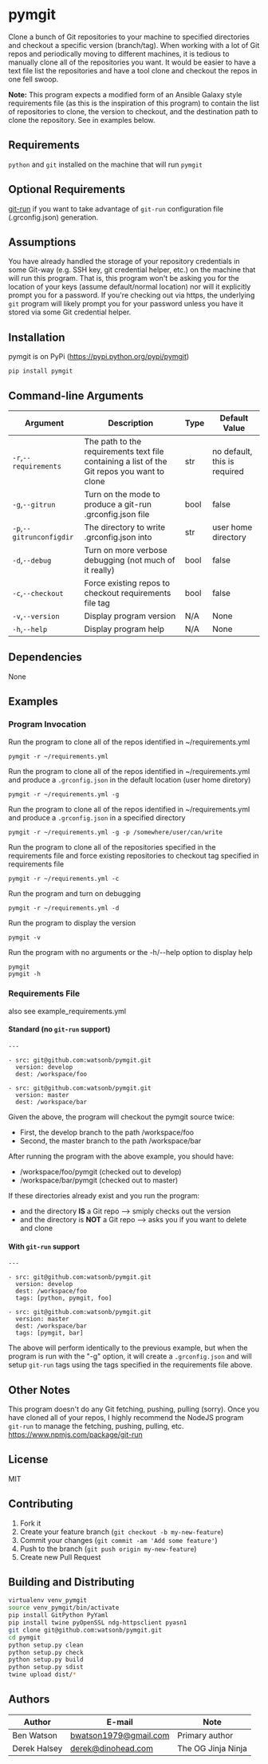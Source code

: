 # pymgit

Clone a bunch of Git repositories to your machine to specified directories and
checkout a specific version (branch/tag).  When working with a lot of Git repos
and periodically moving to different machines, it is tedious to manually clone
all of the repositories you want.  It would be easier to have a text file list
the repositories and have a tool clone and checkout the repos in one fell
swoop.

**Note:** This program expects a modified form of an Ansible Galaxy style
requirements file (as this is the inspiration of this program) to contain the
list of repositories to clone, the version to checkout, and the destination
path to clone the repository.  See in examples below.

## Requirements

`python` and `git` installed on the machine that will run `pymgit`

## Optional Requirements

[git-run](https://www.npmjs.com/package/git-run) if you want to take advantage
of `git-run` configuration file (.grconfig.json) generation.

## Assumptions

You have already handled the storage of your repository credentials in some
Git-way (e.g. SSH key, git credential helper, etc.) on the machine that will
run this program.  That is, this program won't be asking you for the location
of your keys (assume default/normal location) nor will it explicitly prompt
you for a password.  If you're checking out via https, the underlying `git`
program will likely prompt you for your password unless you have it stored
via some Git credential helper.

## Installation

pymgit is on PyPi (https://pypi.python.org/pypi/pymgit)

    pip install pymgit

## Command-line Arguments

| Argument | Description | Type | Default Value |
|---|---|---|---|
| `-r`,`--requirements` | The path to the requirements text file containing a list of the Git repos you want to clone | str | no default, this is required |
| `-g`,`--gitrun` |Turn on the mode to produce a git-run .grconfig.json file|bool|false|
| `-p`,`--gitrunconfigdir`|The directory to write .grconfig.json into|str|user home directory|
| `-d`,`--debug` | Turn on more verbose debugging (not much of it really)|bool|false|
| `-c`,`--checkout` | Force existing repos to checkout requirements file tag|bool|false|
| `-v`,`--version` | Display program version | N/A | None |
| `-h`,`--help` | Display program help | N/A | None |


## Dependencies

None

## Examples

### Program Invocation

Run the program to clone all of the repos identified in ~/requirements.yml

    pymgit -r ~/requirements.yml

Run the program to clone all of the repos identified in ~/requirements.yml and
produce a `.grconfig.json` in the default location (user home diretory)

    pymgit -r ~/requirements.yml -g

Run the program to clone all of the repos identified in ~/requirements.yml and
produce a `.grconfig.json` in a specified directory

    pymgit -r ~/requirements.yml -g -p /somewhere/user/can/write

Run the program to clone all of the repositories specified in the requirements file and
force existing repositories to checkout tag specified in requirements file

    pymgit -r ~/requirements.yml -c


Run the program and turn on debugging

    pymgit -r ~/requirements.yml -d

Run the program to display the version

    pymgit -v

Run the program with no arguments or the -h/--help option to display help

    pymgit
    pymgit -h

### Requirements File
also see example_requirements.yml

#### Standard (no `git-run` support)

    ---

    - src: git@github.com:watsonb/pymgit.git
      version: develop
      dest: /workspace/foo

    - src: git@github.com:watsonb/pymgit.git
      version: master
      dest: /workspace/bar

Given the above, the program will checkout the pymgit source twice:
- First, the develop branch to the path /workspace/foo
- Second, the master branch to the path /workspace/bar

After running the program with the above example, you should have:
- /workspace/foo/pymgit (checked out to develop)
- /workspace/bar/pymgit (checked out to master)

If these directories already exist and you run the program:
- and the directory **IS** a Git repo --> smiply checks out the version
- and the directory is **NOT** a Git repo --> asks you if you want to delete and clone

#### With `git-run` support

    ---

    - src: git@github.com:watsonb/pymgit.git
      version: develop
      dest: /workspace/foo
      tags: [python, pymgit, foo]

    - src: git@github.com:watsonb/pymgit.git
      version: master
      dest: /workspace/bar
      tags: [pymgit, bar]
      
The above will perform identically to the previous example, but when the program is
run with the "-g" option, it will create a `.grconfig.json` and will setup `git-run`
tags using the tags specified in the requirements file above.

## Other Notes

This program doesn't do any Git fetching, pushing, pulling (sorry).  Once you
have cloned all of your repos, I highly recommend the NodeJS program `git-run`
to manage the fetching, pushing, pulling, etc. https://www.npmjs.com/package/git-run

## License

MIT

## Contributing

1. Fork it
1. Create your feature branch (`git checkout -b my-new-feature`)
1. Commit your changes (`git commit -am 'Add some feature'`)
1. Push to the branch (`git push origin my-new-feature`)
1. Create new Pull Request

## Building and Distributing

```bash
virtualenv venv_pymgit
source venv_pymgit/bin/activate
pip install GitPython PyYaml
pip install twine pyOpenSSL ndg-httpsclient pyasn1
git clone git@github.com:watsonb/pymgit.git
cd pymgit
python setup.py clean
python setup.py check
python setup.py build
python setup.py sdist
twine upload dist/*
```

## Authors

| Author | E-mail | Note |
|---|---|---|
|Ben Watson|bwatson1979@gmail.com|Primary author|
|Derek Halsey|derek@dinohead.com|The OG Jinja Ninja|

